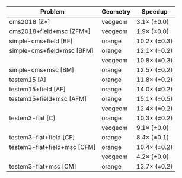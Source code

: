 | Problem                      | Geometry |      Speedup |
| ---------------------------- | -------- | ------------ |
| cms2018 [Z*]                 | vecgeom  |  3.1× (±0.0) |
| cms2018+field+msc [ZFM*]     | vecgeom  |  1.9× (±0.0) |
| simple-cms+field [BF]        | orange   | 10.2× (±0.3) |
| simple-cms+field+msc [BFM]   | orange   | 12.1× (±0.2) |
|                              | vecgeom  | 10.8× (±0.3) |
| simple-cms+msc [BM]          | orange   | 12.5× (±0.2) |
| testem15 [A]                 | orange   | 11.8× (±0.2) |
| testem15+field [AF]          | orange   | 14.0× (±0.2) |
| testem15+field+msc [AFM]     | orange   | 15.1× (±0.5) |
|                              | vecgeom  | 12.4× (±0.2) |
| testem3-flat [C]             | orange   | 10.3× (±0.2) |
|                              | vecgeom  |  9.1× (±0.0) |
| testem3-flat+field [CF]      | orange   |  8.4× (±0.1) |
| testem3-flat+field+msc [CFM] | orange   | 10.4× (±0.2) |
|                              | vecgeom  |  4.2× (±0.0) |
| testem3-flat+msc [CM]        | orange   | 13.7× (±0.2) |
